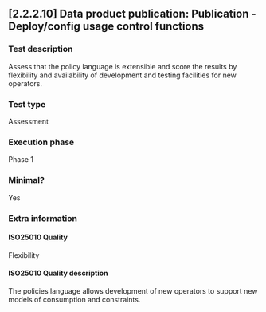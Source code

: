 
## [2.2.2.10] Data product publication: Publication - Deploy/config usage control functions
 
### Test description
Assess that the policy language is extensible and score the results by flexibility and availability of development and testing facilities for new operators.
 
### Test type
Assessment
 
### Execution phase
Phase 1
 
### Minimal?
Yes
 
### Extra information
#### ISO25010 Quality
Flexibility
#### ISO25010 Quality description
The policies language allows development of new operators to support new models of consumption and constraints.
    